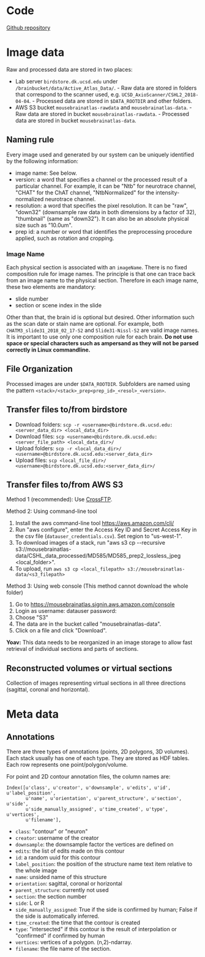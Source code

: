 Code
=======

[Github repository](https://github.com/mistycheney/MouseBrainAtlas)

Image data
==========

Raw and processed data are stored in two places:
- Lab server `birdstore.dk.ucsd.edu` under `/brainbucket/data/Active_Atlas_Data/`. 
       - Raw data are stored in folders that correspond to the scanner used, e.g. `UCSD_AxioScanner/CSHL2_2018-04-04`.
       - Processed data are stored in `$DATA_ROOTDIR` and other folders.
- AWS S3 bucket `mousebrainatlas-rawdata` and `mousebrainatlas-data`.
       - Raw data are stored in bucket `mousebrainatlas-rawdata`.
       - Processed data are stored in bucket `mousebrainatlas-data`.
       
## Naming rule ##

Every image used and generated by our system can be uniquely identified by the following information:
- image name: See below.
- version: a word that specifies a channel or the processed result of a particular channel. For example, it can be "Ntb" for neurotrace channel, "CHAT" for the ChAT channel, "NtbNormalized" for the intensity-normalized neurotrace channel.
- resolution: a word that specifies the pixel resolution. It can be "raw", "down32" (downsample raw data in both dimensions by a factor of 32), "thumbnail" (same as "down32"). It can also be an absolute physical size such as "10.0um".
- prep id: a number or word that identifies the preprocessing procedure applied, such as rotation and cropping.

### Image Name ###

Each physical section is associated with an `imageName`.
There is no fixed composition rule for image names.
The principle is that one can trace back from an image name to the physical section. Therefore in each image name, these two elements are mandatory:
- slide number
- section or scene index in the slide

Other than that, the brain id is optional but desired. Other information such as the scan date or stain name are optional.
For example, both `CHATM3_slide31_2018_02_17-S2` and `Slide31-Nissl-S2` are valid image names.
It is important to use only one composition rule for each brain. **Do not use space or special characters such as ampersand as they will not be parsed correctly in Linux commandline.**

## File Organization ##

Processed images are under `$DATA_ROOTDIR`. Subfolders are named using the pattern `<stack>/<stack>_prep<prep_id>_<resol>_<version>`.

## Transfer files to/from birdstore

- Download folders: `scp -r <username>@birdstore.dk.ucsd.edu:<server_data_dir> <local_data_dir>`
- Download files: `scp <username>@birdstore.dk.ucsd.edu:<server_file_path> <local_data_dir>/`
- Upload folders: `scp -r <local_data_dir>/ <username>@birdstore.dk.ucsd.edu:<server_data_dir>`
- Upload files: `scp <local_file_dir>/ <username>@birdstore.dk.ucsd.edu:<server_data_dir>/`

## Transfer files to/from AWS S3

Method 1 (recommended): Use [CrossFTP](http://www.crossftp.com/).

Method 2: Using command-line tool
1. Install the aws command-line tool https://aws.amazon.com/cli/
2. Run "aws configure", enter the Access Key ID and Secret Access Key in the csv file (`datauser_credentials.csv`). Set region to "us-west-1".
3. To download images of a stack, run "aws s3 cp --recursive s3://mousebrainatlas-data/CSHL_data_processed/MD585/MD585_prep2_lossless_jpeg <local_folder>". 
4. To upload, run `aws s3 cp <local_filepath> s3://mousebrainatlas-data/<s3_filepath>`

Method 3: Using web console (This method cannot download the whole folder)
1. Go to https://mousebrainatlas.signin.aws.amazon.com/console
2. Login as 
username: datauser
password: <no passwords in github>
3. Choose "S3"
4. The data are in the bucket called "mousebrainatlas-data". 
5. Click on a file and click "Download".

**Yoav:** This data needs to be reorganized in an image storage to allow fast retrieval of individual sections and parts of sections.

## Reconstructed volumes or virtual sections
Collection of images representing virtual sections in all three directions (sagittal, coronal and horizontal).

Meta data
===

Annotations
-----------

There are three types of annotations (points, 2D polygons, 3D volumes). Each stack usually has one of each type.
They are stored as HDF tables. Each row represents one point/polygon/volume.

For point and 2D contour annotation files, the column names are:
```
Index([u'class', u'creator', u'downsample', u'edits', u'id', u'label_position',
       u'name', u'orientation', u'parent_structure', u'section', u'side',
       u'side_manually_assigned', u'time_created', u'type', u'vertices',
       u'filename'],
```

- `class`: "contour" or "neuron"
- `creator`: username of the creator
- `downsample`: the downsample factor the vertices are defined on
- `edits`: the list of edits made on this contour
- `id`: a random uuid for this contour
- `label_position`: the position of the structure name text item relative to the whole image
- `name`: unsided name of this structure
- `orientation`: sagittal, coronal or horizontal
- `parent_structure`: currently not used
- `section`: the section number
- `side`: L or R
- `side_manually_assigned`: True if the side is confirmed by human; False if the side is automatically inferred.
- `time_created`: the time that the contour is created
- `type`: "intersected" if this contour is the result of interpolation or "confirmed" if confirmed by human
- `vertices`: vertices of a polygon. (n,2)-ndarray.
- `filename`: the file name of the section.
